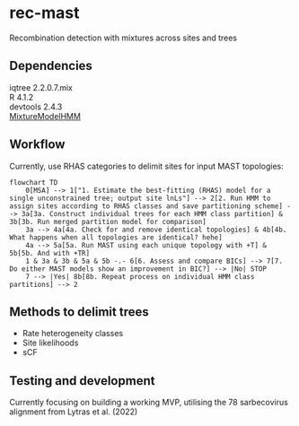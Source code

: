 # rec-mast
Recombination detection with mixtures across sites and trees

## Dependencies  
iqtree 2.2.0.7.mix  
R 4.1.2  
devtools 2.4.3  
[MixtureModelHMM](https://github.com/roblanf/MixtureModelHMM)  

## Workflow 

Currently, use RHAS categories to delimit sites for input MAST topologies:  

```mermaid  
flowchart TD
	0[MSA] --> 1["1. Estimate the best-fitting (RHAS) model for a single unconstrained tree; output site lnLs"] --> 2[2. Run HMM to assign sites according to RHAS classes and save partitioning scheme] --> 3a[3a. Construct individual trees for each HMM class partition] & 3b[3b. Run merged partition model for comparison]
	3a --> 4a[4a. Check for and remove identical topologies] & 4b[4b. What happens when all topologies are identical? hehe]
	4a --> 5a[5a. Run MAST using each unique topology with +T] & 5b[5b. And with +TR]
	1 & 3a & 3b & 5a & 5b -.- 6[6. Assess and compare BICs] --> 7[7. Do either MAST models show an improvement in BIC?] --> |No| STOP
	7 --> |Yes| 8b[8b. Repeat process on individual HMM class partitions] --> 2
```

## Methods to delimit trees  
- Rate heterogeneity classes  
- Site likelihoods  
- sCF  

## Testing and development  

Currently focusing on building a working MVP, utilising the 78 sarbecovirus alignment from Lytras et al. (2022)
